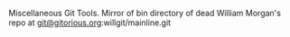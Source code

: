 Miscellaneous Git Tools.
Mirror of bin directory of dead William Morgan's repo at git@gitorious.org:willgit/mainline.git
